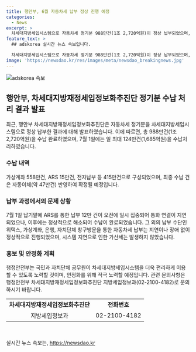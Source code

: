 ```yaml
---
title: 행안부, 6월 자동차세 납부 정상 진행 예정
categories:
  - News
excerpt: >
  차세대지방세입시스템으로 자동차세 정기분 988만건(1조 2,720억원)이 정상 납부되었으며, 7.1.에는 최대 124만건(1,685억원)이 수납됐다. ARS 통한 납부에 일시적인 통화 지연 발생했지만 오후에 정상 처리됐고, 시스템 지연으로 인한 가산세 발생하지 않았다. 행정안전부는 안정화에 최선 다할 것이며, 자세한 내용은 문의 바람. [출처: 정책브리핑 www.korea.kr]
feature_text: >
  ## adskorea 실시간 뉴스 속보입니다.

  차세대지방세입시스템으로 자동차세 정기분 988만건(1조 2,720억원)이 정상 납부되었으며, 7.1.에는 최대 124만건(1,685억원)이 수납됐다. ARS 통한 납부에 일시적인 통화 지연 발생했지만 오후에 정상 처리됐고, 시스템 지연으로 인한 가산세 발생하지 않았다. 행정안전부는 안정화에 최선 다할 것이며, 자세한 내용은 문의 바람. [출처: 정책브리핑 www.korea.kr]
image: 'https://newsdao.kr/res/images/meta/newsdao_breakingnews.jpg'
---
```


<p><img src="https://newsdao.kr/res/images/meta/newsdao_breakingnews.jpg" alt="adskorea 속보" /></p>

<h2 data-ke-size="size26">행안부, 차세대지방재정세입정보화추진단 정기분 수납 처리 결과 발표</h2>

<p data-ke-size="size16">최근, 행안부 차세대지방재정세입정보화추진단은 자동차세 정기분을 차세대지방세입시스템으로 정상 납부한 결과에 대해 발표하였습니다. 이에 따르면, 총 988만건(1조 2,720억원)을 수납 완료하였으며, 7월 1일에는 일 최대 124만건(1,685억원)을 수납처리하였습니다.</p>

<h3>수납 내역</h3>

<p data-ke-size="size16">가상계좌 558만건, ARS 15만건, 전자납부 등 415만건으로 구성되었으며, 최종 수납 건은 자동이체(약 47만건) 반영하여 확정될 예정입니다.</p>

<h3>납부 과정에서의 문제 상황</h3>

<p data-ke-size="size16">7월 1일 납기말에 ARS를 통한 납부 12만 건이 오전에 일시 집중되어 통화 연결이 지연되었으나, 이후에는 정상적으로 해소되어 수납이 완료되었습니다. 그 외의 납부 수단인 위택스, 가상계좌, 은행, 자치단체 창구방문을 통한 자동차세 납부는 지연이나 장애 없이 정상적으로 진행되었으며, 시스템 지연으로 인한 가산세는 발생하지 않았습니다.</p>

<h3>홍보 및 안정화 계획</h3>

<p data-ke-size="size16">행정안전부는 국민과 자치단체 공무원이 차세대지방세입시스템을 더욱 편리하게 이용할 수 있도록 노력할 것이며, 안정화를 위해 적극 노력할 예정입니다. 관련 문의사항은 행정안전부 차세대지방재정세입정보화추진단 지방세입정보과(02-2100-4182)로 문의하시기 바랍니다.</p>

<table>
    <tr>
        <td style="text-align: center; height: 17px;"><b>차세대지방재정세입정보화추진단</b></td>
        <td style="text-align: center; height: 17px;"><b>전화번호</b></td>
    </tr>
    <tr>
        <td style="text-align: center; height: 17px;">지방세입정보과</td>
        <td style="text-align: center; height: 17px;">02-2100-4182</td>
    </tr>
</table>

<p data-ke-size="size16">&nbsp;</p>
실시간 뉴스 속보는, <a href="https://newsdao.kr" rel="dofollow">https://newsdao.kr</a>


